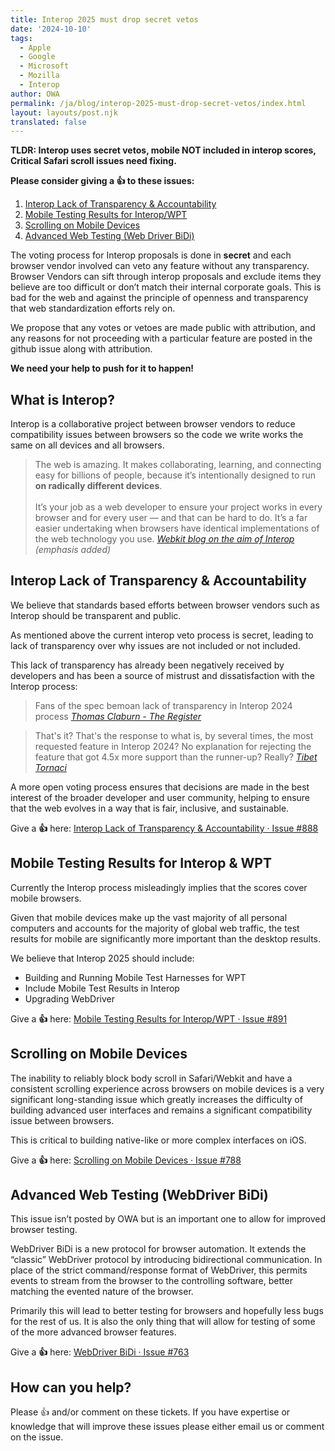 ```yaml
---
title: Interop 2025 must drop secret vetos
date: '2024-10-10'
tags:
  - Apple
  - Google
  - Microsoft
  - Mozilla
  - Interop
author: OWA
permalink: /ja/blog/interop-2025-must-drop-secret-vetos/index.html
layout: layouts/post.njk
translated: false
---
```


**TLDR: Interop uses secret vetos, mobile NOT included in interop scores, Critical Safari scroll issues need fixing.**

 **Please consider giving a 👍 to these issues:**

1. [Interop Lack of Transparency & Accountability](https://github.com/web-platform-tests/interop/issues/888)  
2. [Mobile Testing Results for Interop/WPT](https://github.com/web-platform-tests/interop/issues/891)  
3. [Scrolling on Mobile Devices](https://github.com/web-platform-tests/interop/issues/788)  
4. [Advanced Web Testing (Web Driver BiDi)](https://github.com/web-platform-tests/interop/issues/763)

The voting process for Interop proposals is done in **secret** and each browser vendor involved can veto any feature without any transparency. Browser Vendors can sift through interop proposals and exclude items they believe are too difficult or don’t match their internal corporate goals. This is bad for the web and against the principle of openness and transparency that web standardization efforts rely on.  

We propose that any votes or vetoes are made public with attribution, and any reasons for not proceeding with a particular feature are posted in the github issue along with attribution.  

**We need your help to push for it to happen\!**

## What is Interop?

Interop is a collaborative project between browser vendors to reduce compatibility issues between browsers so the code we write works the same on all devices and all browsers.

> The web is amazing. It makes collaborating, learning, and connecting easy for billions of people, because it’s intentionally designed to run **on radically different devices**. </br></br>
> It’s your job as a web developer to ensure your project works in every browser and for every user — and that can be hard to do. It’s a far easier undertaking when browsers have identical implementations of the web technology you use. 
> <cite>[Webkit blog on the aim of Interop](https://webkit.org/blog/14955/the-web-just-gets-better-with-interop/)</br>(emphasis added)
</cite>

## Interop Lack of Transparency & Accountability

We believe that standards based efforts between browser vendors such as Interop should be transparent and public.

As mentioned above the current interop veto process is secret, leading to lack of transparency over why issues are not included or not included.

This lack of transparency has already been negatively received by developers and has been a source of mistrust and dissatisfaction with the Interop process:

> Fans of the spec bemoan lack of transparency in Interop 2024 process
> <cite>[Thomas Claburn \- The Register](https://www.theregister.com/2024/02/03/jpeg_xl_interop_2024/)
</cite>

> That's it? That's the response to what is, by several times, the most requested feature in Interop 2024? No explanation for rejecting the feature that got 4.5x more support than the runner-up? Really? 
> <cite>[Tibet Tornaci](https://github.com/web-platform-tests/interop/issues/430#issuecomment-1923216914)
</cite>

A more open voting process ensures that decisions are made in the best interest of the broader developer and user community, helping to ensure that the web evolves in a way that is fair, inclusive, and sustainable.

Give a **👍** here: [Interop Lack of Transparency & Accountability · Issue \#888](https://github.com/web-platform-tests/interop/issues/888)

## Mobile Testing Results for Interop & WPT

Currently the Interop process misleadingly implies that the scores cover mobile browsers. 

Given that mobile devices make up the vast majority of all personal computers and accounts for the majority of global web traffic, the test results for mobile are significantly more important than the desktop results.

We believe that Interop 2025 should include:

* Building and Running Mobile Test Harnesses for WPT  
* Include Mobile Test Results in Interop  
* Upgrading WebDriver

Give a **👍** here: [Mobile Testing Results for Interop/WPT · Issue \#891](https://github.com/web-platform-tests/interop/issues/891)

## Scrolling on Mobile Devices 

The inability to reliably block body scroll in Safari/Webkit and have a consistent scrolling experience across browsers on mobile devices is a very significant long-standing issue which greatly increases the difficulty of building advanced user interfaces and remains a significant compatibility issue between browsers.

This is critical to building native-like or more complex interfaces on iOS.

Give a **👍** here: [Scrolling on Mobile Devices · Issue \#788](https://github.com/web-platform-tests/interop/issues/788)

## Advanced Web Testing (WebDriver BiDi)

This issue isn’t posted by OWA but is an important one to allow for improved browser testing.

WebDriver BiDi is a new protocol for browser automation. It extends the “classic” WebDriver protocol by introducing bidirectional communication. In place of the strict command/response format of WebDriver, this permits events to stream from the browser to the controlling software, better matching the evented nature of the browser.  

Primarily this will lead to better testing for browsers and hopefully less bugs for the rest of us. It is also the only thing that will allow for testing of some of the more advanced browser features.

Give a **👍** here: [WebDriver BiDi · Issue \#763](https://github.com/web-platform-tests/interop/issues/763)

## How can you help?

Please 👍 and/or comment on these tickets. If you have expertise or knowledge that will improve these issues please either email us or comment on the issue.
